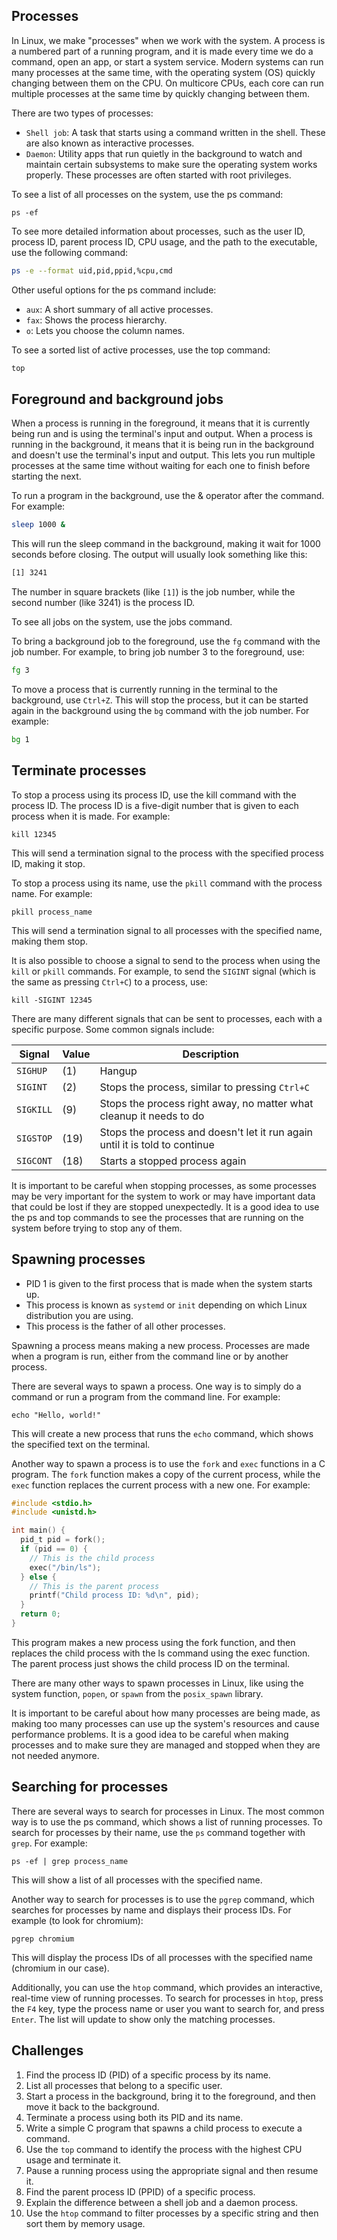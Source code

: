 ## Processes

In Linux, we make "processes" when we work with the system. A process is a numbered part of a running program, and it is made every time we do a command, open an app, or start a system service. Modern systems can run many processes at the same time, with the operating system (OS) quickly changing between them on the CPU. On multicore CPUs, each core can run multiple processes at the same time by quickly changing between them.

There are two types of processes:

* `Shell job`: A task that starts using a command written in the shell. These are also known as interactive processes.
* `Daemon`: Utility apps that run quietly in the background to watch and maintain certain subsystems to make sure the operating system works properly. These processes are often started with root privileges.

To see a list of all processes on the system, use the ps command:

```
ps -ef
```

To see more detailed information about processes, such as the user ID, process ID, parent process ID, CPU usage, and the path to the executable, use the following command:

```bash
ps -e --format uid,pid,ppid,%cpu,cmd
```

Other useful options for the ps command include:

* `aux`: A short summary of all active processes.
* `fax`: Shows the process hierarchy.
* `o`: Lets you choose the column names.

To see a sorted list of active processes, use the top command:

```bash
top
```

## Foreground and background jobs
When a process is running in the foreground, it means that it is currently being run and is using the terminal's input and output. When a process is running in the background, it means that it is being run in the background and doesn't use the terminal's input and output. This lets you run multiple processes at the same time without waiting for each one to finish before starting the next.

To run a program in the background, use the & operator after the command. For example:

```bash
sleep 1000 &
```

This will run the sleep command in the background, making it wait for 1000 seconds before closing. The output will usually look something like this:

```bash
[1] 3241
```

The number in square brackets (like `[1]`) is the job number, while the second number (like 3241) is the process ID.

To see all jobs on the system, use the jobs command.

To bring a background job to the foreground, use the `fg` command with the job number. For example, to bring job number 3 to the foreground, use:

```bash
fg 3
```

To move a process that is currently running in the terminal to the background, use `Ctrl+Z`. This will stop the process, but it can be started again in the background using the `bg` command with the job number. For example:

```bash
bg 1
```

## Terminate processes
To stop a process using its process ID, use the kill command with the process ID. The process ID is a five-digit number that is given to each process when it is made. For example:

```
kill 12345
```

This will send a termination signal to the process with the specified process ID, making it stop.

To stop a process using its name, use the `pkill` command with the process name. For example:

```
pkill process_name
```

This will send a termination signal to all processes with the specified name, making them stop.

It is also possible to choose a signal to send to the process when using the `kill` or `pkill` commands. For example, to send the `SIGINT` signal (which is the same as pressing `Ctrl+C`) to a process, use:

```
kill -SIGINT 12345
```

There are many different signals that can be sent to processes, each with a specific purpose. Some common signals include:

| Signal | Value |  Description |
| --- | --- | --- |
| `SIGHUP` | (1) | Hangup |
| `SIGINT` | (2) | Stops the process, similar to pressing  `Ctrl+C` |
| `SIGKILL` | (9) | Stops the process right away, no matter what cleanup it needs to do |
| `SIGSTOP` |  (19) | Stops the process and doesn't let it run again until it is told to continue |
| `SIGCONT` |  (18) | Starts a stopped process again |

It is important to be careful when stopping processes, as some processes may be very important for the system to work or may have important data that could be lost if they are stopped unexpectedly. It is a good idea to use the ps and top commands to see the processes that are running on the system before trying to stop any of them.

## Spawning processes

* PID 1 is given to the first process that is made when the system starts up.
* This process is known as `systemd` or `init` depending on which Linux distribution you are using.
* This process is the father of all other processes.

Spawning a process means making a new process. Processes are made when a program is run, either from the command line or by another process.

There are several ways to spawn a process. One way is to simply do a command or run a program from the command line. For example:

```
echo "Hello, world!"
```

This will create a new process that runs the `echo` command, which shows the specified text on the terminal.

Another way to spawn a process is to use the `fork` and `exec` functions in a C program. The `fork` function makes a copy of the current process, while the `exec` function replaces the current process with a new one. For example:

```C
#include <stdio.h>
#include <unistd.h>

int main() {
  pid_t pid = fork();
  if (pid == 0) {
    // This is the child process
    exec("/bin/ls");
  } else {
    // This is the parent process
    printf("Child process ID: %d\n", pid);
  }
  return 0;
}
```

This program makes a new process using the fork function, and then replaces the child process with the ls command using the exec function. The parent process just shows the child process ID on the terminal.

There are many other ways to spawn processes in Linux, like using the system function, `popen`, or `spawn` from the `posix_spawn` library.

It is important to be careful about how many processes are being made, as making too many processes can use up the system's resources and cause performance problems. It is a good idea to be careful when making processes and to make sure they are managed and stopped when they are not needed anymore.

## Searching for processes

There are several ways to search for processes in Linux. The most common way is to use the ps command, which shows a list of running processes. To search for processes by their name, use the `ps` command together with `grep`. For example:

```
ps -ef | grep process_name
```

This will show a list of all processes with the specified name.

Another way to search for processes is to use the `pgrep` command, which searches for processes by name and displays their process IDs. For example (to look for chromium):

```
pgrep chromium
```

This will display the process IDs of all processes with the specified name (chromium in our case).

Additionally, you can use the `htop` command, which provides an interactive, real-time view of running processes. To search for processes in `htop`, press the `F4` key, type the process name or user you want to search for, and press `Enter`. The list will update to show only the matching processes.

## Challenges

1. Find the process ID (PID) of a specific process by its name.
2. List all processes that belong to a specific user.
3. Start a process in the background, bring it to the foreground, and then move it back to the background.
4. Terminate a process using both its PID and its name.
5. Write a simple C program that spawns a child process to execute a command.
6. Use the `top` command to identify the process with the highest CPU usage and terminate it.
7. Pause a running process using the appropriate signal and then resume it.
8. Find the parent process ID (PPID) of a specific process.
9. Explain the difference between a shell job and a daemon process.
10. Use the `htop` command to filter processes by a specific string and then sort them by memory usage.
